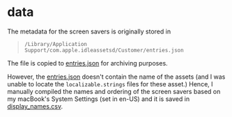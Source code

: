 # data

The metadata for the screen savers is originally stored in 

> `
/Library/Application Support/com.apple.idleassetsd/Customer/entries.json
`

The file is copied to [entries.json](entries.json) for archiving purposes.

However, the [entries.json](entries.json) doesn't contain the name of the assets 
(and I was unable to locate the `localizable.strings` files for these asset.)
Hence, I manually compiled the names and ordering of the screen savers based on
my macBook's System Settings (set in en-US) and it is saved in [display_names.csv](display_names.csv).
